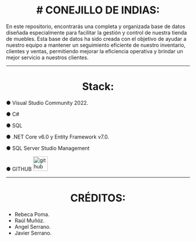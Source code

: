 <h1 align= center> # CONEJILLO DE INDIAS: </h1>

En este repositorio, encontrarás una completa y organizada base de datos diseñada especialmente para facilitar la gestión y control de nuestra tienda de muebles. Esta base de datos ha sido creada con el objetivo de ayudar a nuestro equipo a mantener un seguimiento eficiente de nuestro inventario, clientes y ventas, permitiendo mejorar la eficiencia operativa y brindar un mejor servicio a nuestros clientes.


---


<h1 align= center> Stack: </h1>

● Visual Studio Community 2022. 

● C#

● SQL

● .NET Core v6.0 y Entity Framework v7.0.

● SQL Server Studio Management

● GITHUB <img src="https://cdn-icons-png.flaticon.com/512/25/25231.png" alt="github" width="40" heigth="40"/> 

---

<h1 align= center> CRÉDITOS: </h1>

<ul>
<li>Rebeca Poma.</li>
<li>Raúl Muñóz.</li>
<li>Angel Serrano.</li>
<li>Javier Serrano.</li>
</ul>
